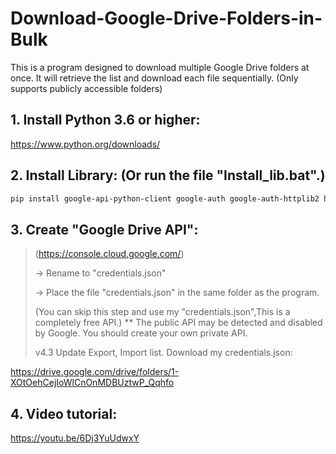 # Download-Google-Drive-Folders-in-Bulk
This is a program designed to download multiple Google Drive folders at once. It will retrieve the list and download each file sequentially. (Only supports publicly accessible folders)

## 1. Install Python 3.6 or higher:
https://www.python.org/downloads/

## 2. Install Library: (Or run the file "Install_lib.bat".)
```bash
pip install google-api-python-client google-auth google-auth-httplib2 httplib2 requests
```

## 3. Create "Google Drive API":
>(https://console.cloud.google.com/)
>
>-> Rename to "credentials.json"
>
>-> Place the file "credentials.json" in the same folder as the program.
>
>(You can skip this step and use my "credentials.json",This is a completely free API.)
>** The public API may be detected and disabled by Google. You should create your own private API.
>
>v4.3 Update Export, Import list.
>Download my credentials.json:
>
https://drive.google.com/drive/folders/1-XOtOehCejIoWlCnOnMDBUztwP_Qqhfo


## 4. Video tutorial:
https://youtu.be/6Dj3YuUdwxY
